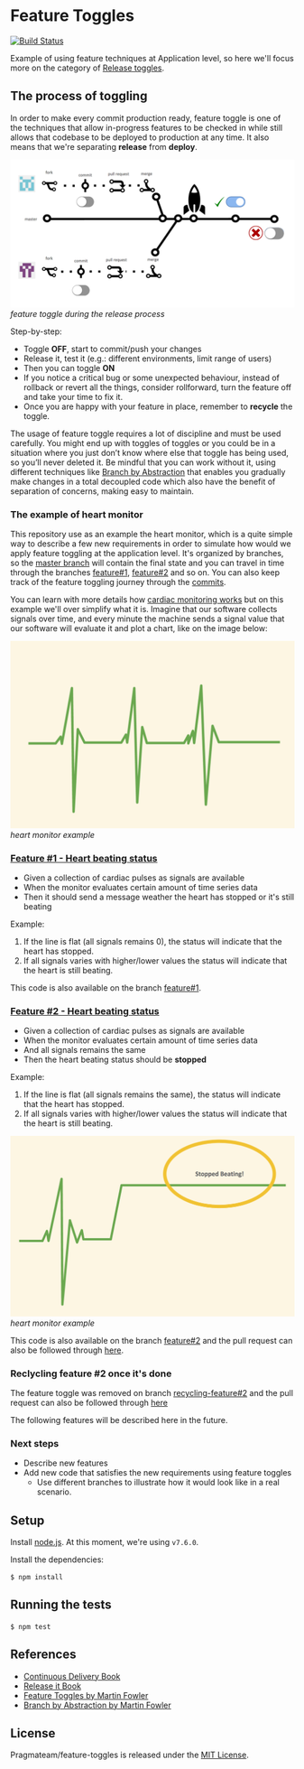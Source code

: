 Feature Toggles
===============

[![Build
Status](https://travis-ci.org/PragmaTeam/feature-toggles.svg?branch=master)](https://travis-ci.org/PragmaTeam/feature-toggles)

Example of using feature techniques at Application level, so here we'll focus
more on the category of [Release
toggles](https://martinfowler.com/articles/feature-toggles.html#ReleaseToggles).

## The process of toggling

In order to make every commit production ready, feature toggle is one of the
techniques that allow in-progress features to be checked in while still allows
that codebase to be deployed to production at any time. It also means that we're
separating **release** from **deploy**.

![alt feature-toggle](feature-toggle.png)
_feature toggle during the release process_

Step-by-step:

* Toggle **OFF**, start to commit/push your changes
* Release it, test it (e.g.: different environments, limit range of users)
* Then you can toggle **ON**
* If you notice a critical bug or some unexpected behaviour, instead of
  rollback or revert all the things, consider rollforward, turn the feature off
  and take your time to fix it.
* Once you are happy with your feature in place, remember to **recycle** the toggle.

The usage of feature toggle requires a lot of discipline and must be used
carefully. You might end up with toggles of toggles or you could be in a
situation where you just don’t know where else that toggle has being used, so
you’ll never deleted it. Be mindful that you can work without it, using
different techniques like [Branch by
Abstraction](https://medium.com/r/?url=https%3A%2F%2Fmartinfowler.com%2Fbliki%2FBranchByAbstraction.html)
that enables you gradually make changes in a total decoupled code which also have
the benefit of separation of concerns, making easy to maintain.

### The example of heart monitor

This repository use as an example the heart monitor, which is a quite simple way
to describe a few new requirements in order to simulate how would we apply
feature toggling at the application level. It's organized by branches, so
the [master branch](https://github.com/PragmaTeam/feature-toggles) will contain
the final state and you can travel in time through the branches
[feature#1](https://github.com/PragmaTeam/feature-toggles/tree/feature%231),
[feature#2](https://github.com/PragmaTeam/feature-toggles/tree/feature%232) and so on.
You can also keep track of the feature toggling journey through the
[commits](https://github.com/PragmaTeam/feature-toggles/commits/master).

You can learn with more details how [cardiac monitoring
works](https://en.wikipedia.org/wiki/Cardiac_monitoring) but on this example
we'll over simplify what it is. Imagine that our software collects signals over
time, and every minute the machine sends a signal value that our software will
evaluate it and plot a chart, like on the image below:

![alt heartmonitor](heart-monitor.png)
_heart monitor example_

### [Feature #1 - Heart beating status](https://github.com/PragmaTeam/feature-toggles/tree/feature%231)

- Given a collection of cardiac pulses as signals are available
- When the monitor evaluates certain amount of time series data
- Then it should send a message weather the heart has stopped or it's still beating

Example:

1. If the line is flat (all signals remains 0), the status will indicate that the heart has stopped.
2. If all signals varies with higher/lower values the status will indicate that the heart is still beating.

This code is also available on the branch [feature#1](https://github.com/PragmaTeam/feature-toggles/tree/feature%231).

### [Feature #2 - Heart beating status](https://github.com/PragmaTeam/feature-toggles/tree/feature%232)

- Given a collection of cardiac pulses as signals are available
- When the monitor evaluates certain amount of time series data
- And all signals remains the same
- Then the heart beating status should be **stopped**

Example:

1. If the line is flat (all signals remains the same), the status will indicate that the heart has stopped.
2. If all signals varies with higher/lower values the status will indicate that the heart is still beating.

![alt heartmonitor-2](heart-monitor-2.png)
_heart monitor example_

This code is also available on the branch [feature#2](https://github.com/PragmaTeam/feature-toggles/tree/feature%232)
and the pull request can also be followed through [here](https://github.com/PragmaTeam/feature-toggles/pull/1).

### Reclycling feature #2 once it's done

The feature toggle was removed on branch [recycling-feature#2](https://github.com/PragmaTeam/feature-toggles/tree/recycling-feature%232)
and the pull request can also be followed through [here](https://github.com/PragmaTeam/feature-toggles/pull/2)

The following features will be described here in the future.

### Next steps

* Describe new features
* Add new code that satisfies the new requirements using feature toggles
  * Use different branches to illustrate how it would look like in a real scenario.

## Setup

Install [node.js](https://nodejs.org/en/download/current/). At this moment,
we're using `v7.6.0`.

Install the dependencies:

```
$ npm install
```

## Running the tests

```
$ npm test
```

## References

* [Continuous Delivery Book](https://www.amazon.com/dp/0321601912?tag=contindelive-20)
* [Release it Book](https://pragprog.com/book/mnee/release-it)
* [Feature Toggles by Martin Fowler](https://martinfowler.com/articles/feature-toggles.html)
* [Branch by Abstraction by Martin Fowler](https://martinfowler.com/bliki/BranchByAbstraction.html)

## License
Pragmateam/feature-toggles is released under the [MIT
License](http://www.opensource.org/licenses/MIT).
